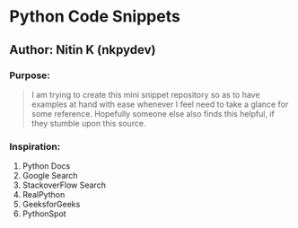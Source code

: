 # Python Code Snippets #

## Author: Nitin K (nkpydev) ##

### Purpose:
> I am trying to create this mini snippet repository so as to have examples at hand with ease whenever I feel need to take a glance for some reference.
> Hopefully someone else also finds this helpful, if they stumble upon this source.

### Inspiration:
1. Python Docs
2. Google Search
3. StackoverFlow Search
4. RealPython
5. GeeksforGeeks
6. PythonSpot